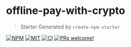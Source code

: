 # offline-pay-with-crypto

> Starter Generated by `create-npm-starter`

<a href="https://npmjs.com/package/offline-pay-with-crypto"><img alt="NPM" src="https://img.shields.io/npm/v/offline-pay-with-crypto" /></a>
<a href="https://github.com/Chimoney/offline-pay-with-crypto"><img alt="MIT" src="https://img.shields.io/badge/license-MIT-blue.svg" /></a>
<a href="#"><img alt="CI" src="https://img.shields.io/github/workflow/status/uchibeke/offline-pay-with-crypto/CI"></a>
<a href="https://github.com/Chimoney/offline-pay-with-crypto"><img src="https://img.shields.io/badge/PRs-welcome-brightgreen.svg" alt="PRs welcome!" /></a>
